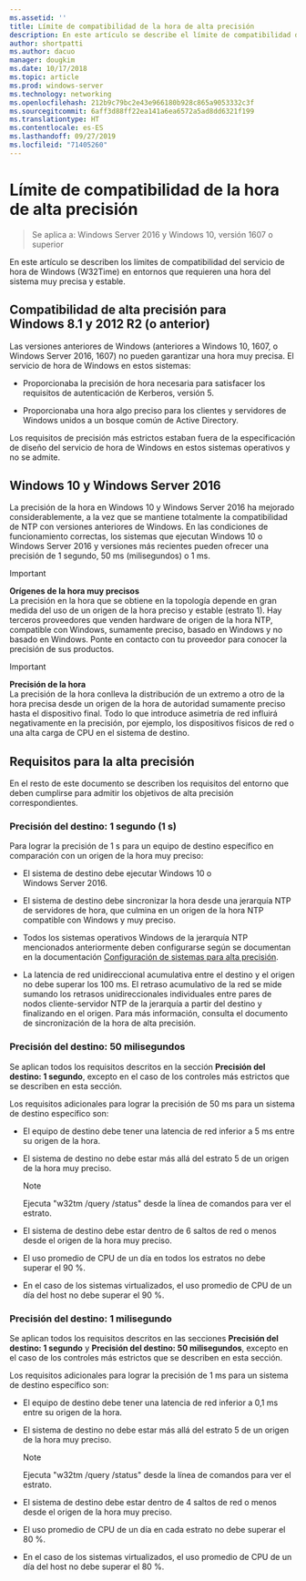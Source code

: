 ```yaml
---
ms.assetid: ''
title: Límite de compatibilidad de la hora de alta precisión
description: En este artículo se describe el límite de compatibilidad del servicio de hora de Windows (W32Time) en entornos que requieren una hora del sistema muy precisa y estable.
author: shortpatti
ms.author: dacuo
manager: dougkim
ms.date: 10/17/2018
ms.topic: article
ms.prod: windows-server
ms.technology: networking
ms.openlocfilehash: 212b9c79bc2e43e966180b928c865a9053332c3f
ms.sourcegitcommit: 6aff3d88ff22ea141a6ea6572a5ad8dd6321f199
ms.translationtype: HT
ms.contentlocale: es-ES
ms.lasthandoff: 09/27/2019
ms.locfileid: "71405260"
---
```

# <a name="support-boundary-for-high-accuracy-time"></a>Límite de compatibilidad de la hora de alta precisión

>Se aplica a: Windows Server 2016 y Windows 10, versión 1607 o superior

En este artículo se describen los límites de compatibilidad del servicio de hora de Windows (W32Time) en entornos que requieren una hora del sistema muy precisa y estable.

## <a name="high-accuracy-support-for-windows-81-and-2012-r2-or-prior"></a>Compatibilidad de alta precisión para Windows 8.1 y 2012 R2 (o anterior)

Las versiones anteriores de Windows (anteriores a Windows 10, 1607, o Windows Server 2016, 1607) no pueden garantizar una hora muy precisa. El servicio de hora de Windows en estos sistemas:

-   Proporcionaba la precisión de hora necesaria para satisfacer los requisitos de autenticación de Kerberos, versión 5.

-   Proporcionaba una hora algo preciso para los clientes y servidores de Windows unidos a un bosque común de Active Directory.

Los requisitos de precisión más estrictos estaban fuera de la especificación de diseño del servicio de hora de Windows en estos sistemas operativos y no se admite.

## <a name="windows-10-and-windows-server-2016"></a>Windows 10 y Windows Server 2016

La precisión de la hora en Windows 10 y Windows Server 2016 ha mejorado considerablemente, a la vez que se mantiene totalmente la compatibilidad de NTP con versiones anteriores de Windows. En las condiciones de funcionamiento correctas, los sistemas que ejecutan Windows 10 o Windows Server 2016 y versiones más recientes pueden ofrecer una precisión de 1 segundo, 50 ms (milisegundos) o 1 ms.

>[!IMPORTANT]
>**Orígenes de la hora muy precisos**<br>
>La precisión en la hora que se obtiene en la topología depende en gran medida del uso de un origen de la hora preciso y estable (estrato 1). Hay terceros proveedores que venden hardware de origen de la hora NTP, compatible con Windows, sumamente preciso, basado en Windows y no basado en Windows. Ponte en contacto con tu proveedor para conocer la precisión de sus productos.

>[!IMPORTANT]
>**Precisión de la hora**<br>
>La precisión de la hora conlleva la distribución de un extremo a otro de la hora precisa desde un origen de la hora de autoridad sumamente preciso hasta el dispositivo final. Todo lo que introduce asimetría de red influirá negativamente en la precisión, por ejemplo, los dispositivos físicos de red o una alta carga de CPU en el sistema de destino.

## <a name="high-accuracy-requirements"></a>Requisitos para la alta precisión

En el resto de este documento se describen los requisitos del entorno que deben cumplirse para admitir los objetivos de alta precisión correspondientes.

### <a name="target-accuracy-1-second-1s"></a>Precisión del destino: 1 segundo (1 s)

Para lograr la precisión de 1 s para un equipo de destino específico en comparación con un origen de la hora muy preciso:

-   El sistema de destino debe ejecutar Windows 10 o Windows Server 2016.

-   El sistema de destino debe sincronizar la hora desde una jerarquía NTP de servidores de hora, que culmina en un origen de la hora NTP compatible con Windows y muy preciso.

-   Todos los sistemas operativos Windows de la jerarquía NTP mencionados anteriormente deben configurarse según se documentan en la documentación [Configuración de sistemas para alta precisión](configuring-systems-for-high-accuracy.md).

-   La latencia de red unidireccional acumulativa entre el destino y el origen no debe superar los 100 ms. El retraso acumulativo de la red se mide sumando los retrasos unidireccionales individuales entre pares de nodos cliente-servidor NTP de la jerarquía a partir del destino y finalizando en el origen. Para más información, consulta el documento de sincronización de la hora de alta precisión.

### <a name="target-accuracy-50-milliseconds"></a>Precisión del destino: 50 milisegundos

Se aplican todos los requisitos descritos en la sección **Precisión del destino: 1 segundo**, excepto en el caso de los controles más estrictos que se describen en esta sección.

Los requisitos adicionales para lograr la precisión de 50 ms para un sistema de destino específico son:

-   El equipo de destino debe tener una latencia de red inferior a 5 ms entre su origen de la hora.

-   El sistema de destino no debe estar más allá del estrato 5 de un origen de la hora muy preciso.

    >[!Note]
    >Ejecuta "w32tm /query /status" desde la línea de comandos para ver el estrato.

-   El sistema de destino debe estar dentro de 6 saltos de red o menos desde el origen de la hora muy preciso.

-   El uso promedio de CPU de un día en todos los estratos no debe superar el 90 %.

-   En el caso de los sistemas virtualizados, el uso promedio de CPU de un día del host no debe superar el 90 %.

### <a name="target-accuracy-1-millisecond"></a>Precisión del destino: 1 milisegundo

Se aplican todos los requisitos descritos en las secciones **Precisión del destino: 1 segundo** y **Precisión del destino: 50 milisegundos**, excepto en el caso de los controles más estrictos que se describen en esta sección.

Los requisitos adicionales para lograr la precisión de 1 ms para un sistema de destino específico son:

-   El equipo de destino debe tener una latencia de red inferior a 0,1 ms entre su origen de la hora.

-   El sistema de destino no debe estar más allá del estrato 5 de un origen de la hora muy preciso.

    >[!Note]
    >Ejecuta "w32tm /query /status" desde la línea de comandos para ver el estrato.

-   El sistema de destino debe estar dentro de 4 saltos de red o menos desde el origen de la hora muy preciso.

-   El uso promedio de CPU de un día en cada estrato no debe superar el 80 %.

-   En el caso de los sistemas virtualizados, el uso promedio de CPU de un día del host no debe superar el 80 %.
